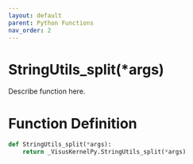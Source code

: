 ```yaml
---
layout: default
parent: Python Functions
nav_order: 2
---
```


# StringUtils_split(*args)

Describe function here.

# Function Definition

```python
def StringUtils_split(*args):
    return _VisusKernelPy.StringUtils_split(*args)
```